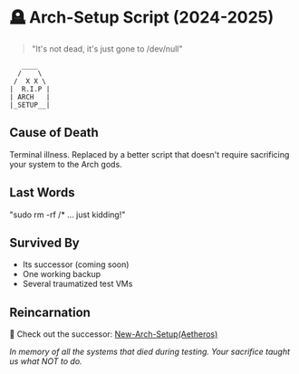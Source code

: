 # 🪦 Arch-Setup Script (2024-2025)

> "It's not dead, it's just gone to /dev/null"

```ascii
   ____
  /    \
 /  X X \
|  R.I.P |
| ARCH   |
|_SETUP__|
```

## Cause of Death
Terminal illness. Replaced by a better script that doesn't require sacrificing your system to the Arch gods.

## Last Words
"sudo rm -rf /* ... just kidding!"

## Survived By
- Its successor (coming soon)
- One working backup
- Several traumatized test VMs

## Reincarnation
🚀 Check out the successor: [New-Arch-Setup(Aetheros)](https://github.com/elysiumayo/Aetheros.git)

*In memory of all the systems that died during testing. Your sacrifice taught us what NOT to do.*

